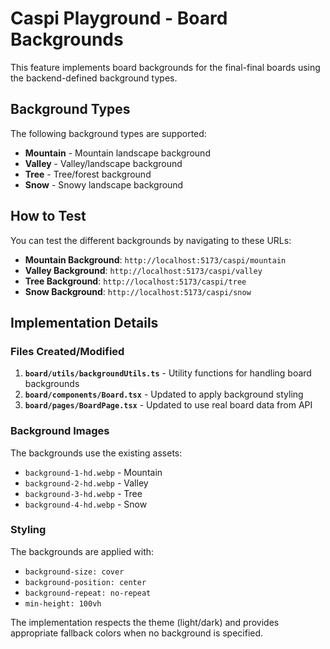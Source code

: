 # Caspi Playground - Board Backgrounds

This feature implements board backgrounds for the final-final boards using the backend-defined background types.

## Background Types

The following background types are supported:

- **Mountain** - Mountain landscape background
- **Valley** - Valley/landscape background
- **Tree** - Tree/forest background
- **Snow** - Snowy landscape background

## How to Test

You can test the different backgrounds by navigating to these URLs:

- **Mountain Background**: `http://localhost:5173/caspi/mountain`
- **Valley Background**: `http://localhost:5173/caspi/valley`
- **Tree Background**: `http://localhost:5173/caspi/tree`
- **Snow Background**: `http://localhost:5173/caspi/snow`

## Implementation Details

### Files Created/Modified

1. **`board/utils/backgroundUtils.ts`** - Utility functions for handling board backgrounds
2. **`board/components/Board.tsx`** - Updated to apply background styling
3. **`board/pages/BoardPage.tsx`** - Updated to use real board data from API

### Background Images

The backgrounds use the existing assets:

- `background-1-hd.webp` - Mountain
- `background-2-hd.webp` - Valley
- `background-3-hd.webp` - Tree
- `background-4-hd.webp` - Snow

### Styling

The backgrounds are applied with:

- `background-size: cover`
- `background-position: center`
- `background-repeat: no-repeat`
- `min-height: 100vh`

The implementation respects the theme (light/dark) and provides appropriate fallback colors when no background is specified.
